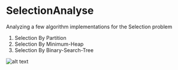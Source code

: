 # SelectionAnalyse
Analyzing a few algorithm implementations for the Selection problem
1. Selection By Partition
2. Selection By Minimum-Heap
3. Selection By Binary-Search-Tree


![alt text](https://user-images.githubusercontent.com/58363976/110948443-0636b800-834a-11eb-9ef4-2e17ea4f1367.jpg?raw=true)
